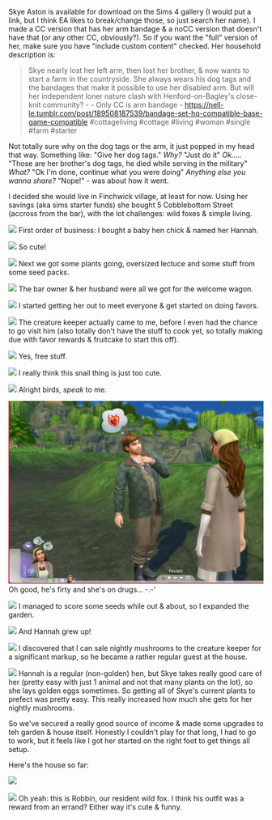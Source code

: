 Skye Aston is available for download on the Sims 4 gallery (I would put a link, but I think EA likes to break/change those, so just search her name). I made a CC version that has her arm bandage & a noCC version that doesn't have that (or any other CC, obviously?). So if you want the "full" version of her, make sure you have "include custom content" checked. Her household description is:

> Skye nearly lost her left arm, then lost her brother, & now wants to start a farm in the countryside. She always wears his dog tags and the bandages that make it possible to use her disabled arm. But will her independent loner nature clash with Henford-on-Bagley's close-knit community? - - Only CC is arm bandage - https://nell-le.tumblr.com/post/189508187539/bandage-set-hq-compatible-base-game-compatible #cottageliving #cottage #living #woman #single #farm #starter

Not totally sure why on the dog tags or the arm, it just popped in my head that way. Something like: "Give her dog tags." *Why?* "Just do it" *Ok.....* "Those are her brother's dog tags, he died while serving in the military" *What?* "Ok I'm done, continue what you were doing" *Anything else you wanna share?* "Nope!" - was about how it went.

I decided she would live in Finchwick village, at least for now. Using her savings (aka sims starter funds) she bought 5 Cobblebottom Street (accross from the bar), with the lot challenges: wild foxes & simple living.

![](05-30-22_5-23-50%C2%A0AM.png)
First order of business: I bought a baby hen chick & named her Hannah.

![](05-30-22_5-24-18%C2%A0AM.png)
So cute!

![](05-30-22_5-26-34%C2%A0AM.png)
Next we got some plants going, oversized lectuce and some stuff from some seed packs.

![](05-30-22_5-30-54%C2%A0AM.png)
The bar owner & her husband were all we got for the welcome wagon.

![](05-30-22_5-42-00%C2%A0AM.png)
I started getting her out to meet everyone & get started on doing favors.

![](05-30-22_6-02-25%C2%A0AM.png)
The creature keeper actually came to me, before I even had the chance to go visit him (also totally don't have the stuff to cook yet, so totally making due with favor rewards & fruitcake to start this off).

![](05-30-22_6-06-49%C2%A0AM.png)
Yes, free stuff.

![](05-30-22_6-23-54%C2%A0AM.png)
I really think this snail thing is just too cute.

![](05-30-22_6-25-33%C2%A0AM.png)
Alright birds, *speak* to me.

![](oh%20good.PNG)
Oh good, he's firty and she's on drugs... -.-'

![](05-30-22_7-28-07%C2%A0AM.png)
I managed to score some seeds while out & about, so I expanded the garden. 

![](05-30-22_7-32-35%C2%A0AM.png)
And Hannah grew up!

![](05-30-22_7-37-49%C2%A0AM.png)
I discovered that I can sale nightly mushrooms to the creature keeper for a significant markup, so he became a rather regular guest at the house.

![](05-31-22_7-36-10%C2%A0AM.png)
Hannah is a regular (non-golden) hen, but Skye takes really good care of her (pretty easy with just 1 animal and not that many plants on the lot), so she lays golden eggs sometimes. So getting all of Skye's current plants to prefect was pretty easy. This really increased how much she gets for her nightly mushrooms.

So we've secured a really good source of income & made some upgrades to teh garden & house itself. Honestly I couldn't play for that long, I had to go to work, but it feels like I got her started on the right foot to get things all setup.

Here's the house so far:

![](06-03-22_12-45-35%C2%A0PM.png)

![](06-03-22_12-45-47%C2%A0PM.png)
Oh yeah: this is Robbin, our resident wild fox. I think his outfit was a reward from an errand? Either way it's cute & funny.
